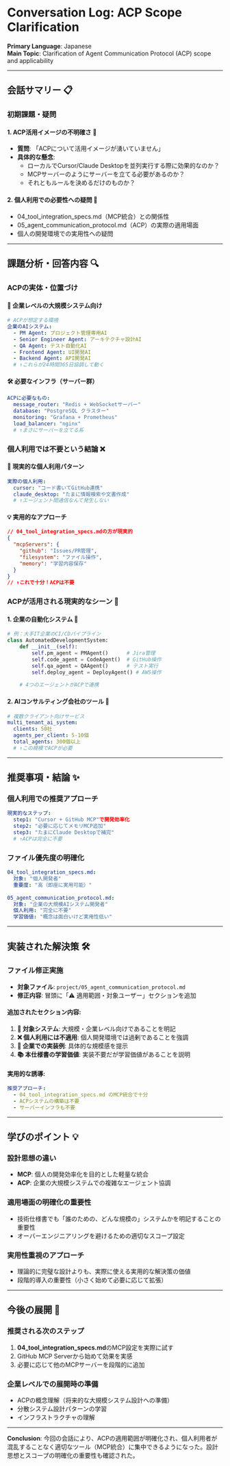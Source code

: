 # Conversation Log: ACP Scope Clarification

**Primary Language**: Japanese  
**Main Topic**: Clarification of Agent Communication Protocol (ACP) scope and applicability

---

## 会話サマリー 📋

### **初期課題・疑問**

#### 1. **ACP活用イメージの不明確さ** 🤔
- **質問**: 「ACPについて活用イメージが湧いていません」
- **具体的な懸念**:
  - ローカルでCursor/Claude Desktopを並列実行する際に効果的なのか？
  - MCPサーバーのようにサーバーを立てる必要があるのか？
  - それともルールを決めるだけのものか？

#### 2. **個人利用での必要性への疑問** 💭
- 04_tool_integration_specs.md（MCP統合）との関係性
- 05_agent_communication_protocol.md（ACP）の実際の適用場面
- 個人の開発環境での実用性への疑問

---

## 課題分析・回答内容 🔍

### **ACPの実体・位置づけ**

#### **🏢 企業レベルの大規模システム向け**
```yaml
# ACPが想定する環境
企業のAIシステム:
  - PM Agent: プロジェクト管理専用AI
  - Senior Engineer Agent: アーキテクチャ設計AI  
  - QA Agent: テスト自動化AI
  - Frontend Agent: UI開発AI
  - Backend Agent: API開発AI
  # ↑これらが24時間365日協調して動く
```

#### **🛠️ 必要なインフラ（サーバー群）**
```yaml
ACPに必要なもの:
  message_router: "Redis + WebSocketサーバー"  
  database: "PostgreSQL クラスター"
  monitoring: "Grafana + Prometheus"
  load_balancer: "nginx"
  # ↑まさにサーバーを立てる系
```

### **個人利用では不要という結論** ❌

#### **👤 現実的な個人利用パターン**
```yaml
実際の個人利用:
  cursor: "コード書いてGitHub連携"
  claude_desktop: "たまに情報検索や文書作成"
  # ↑エージェント間通信なんて発生しない
```

#### **💡 実用的なアプローチ**
```json
// 04_tool_integration_specs.mdの方が現実的
{
  "mcpServers": {
    "github": "Issues/PR管理",
    "filesystem": "ファイル操作", 
    "memory": "学習内容保存"
  }
}
// ↑これで十分！ACPは不要
```

### **ACPが活用される現実的なシーン** 🎯

#### **1. 企業の自動化システム** 🏢
```python
# 例：大手IT企業のCI/CDパイプライン
class AutomatedDevelopmentSystem:
    def __init__(self):
        self.pm_agent = PMAgent()      # Jira管理
        self.code_agent = CodeAgent()  # GitHub操作  
        self.qa_agent = QAAgent()      # テスト実行
        self.deploy_agent = DeployAgent() # AWS操作
    
    # 4つのエージェントがACPで連携
```

#### **2. AIコンサルティング会社のツール** 💼
```yaml
# 複数クライアント向けサービス
multi_tenant_ai_system:
  clients: 50社
  agents_per_client: 5-10個
  total_agents: 300個以上
  # ↑この規模でACPが必要
```

---

## 推奨事項・結論 ✨

### **個人利用での推奨アプローチ**
```yaml
現実的なステップ:
  step1: "Cursor + GitHub MCP"で開発効率化
  step2: "必要に応じてメモリMCP追加"  
  step3: "たまにClaude Desktopで補完"
  # ↑ACPは完全に不要
```

### **ファイル優先度の明確化**
```yaml
04_tool_integration_specs.md:
  対象: "個人開発者"
  重要度: "高（即座に実用可能）"
  
05_agent_communication_protocol.md:
  対象: "企業の大規模AIシステム開発者"
  個人利用: "完全に不要"
  学習価値: "概念は面白いけど実用性低い"
```

---

## 実装された解決策 🛠️

### **ファイル修正実施**
- **対象ファイル**: `project/05_agent_communication_protocol.md`
- **修正内容**: 冒頭に「⚠️ 適用範囲・対象ユーザー」セクションを追加

#### **追加されたセクション内容**:
1. **🎯 対象システム**: 大規模・企業レベル向けであることを明記
2. **❌ 個人利用には不適用**: 個人開発環境では過剰であることを強調
3. **🏢 企業での実装例**: 具体的な規模感を提示
4. **📚 本仕様書の学習価値**: 実装不要だが学習価値があることを説明

#### **実用的な誘導**:
```yaml
推奨アプローチ:
  - 04_tool_integration_specs.md のMCP統合で十分
  - ACPシステムの構築は不要  
  - サーバーインフラも不要
```

---

## 学びのポイント 💡

### **設計思想の違い**
- **MCP**: 個人の開発効率化を目的とした軽量な統合
- **ACP**: 企業の大規模システムでの複雑なエージェント協調

### **適用場面の明確化の重要性**
- 技術仕様書でも「誰のための、どんな規模の」システムかを明記することの重要性
- オーバーエンジニアリングを避けるための適切なスコープ設定

### **実用性重視のアプローチ**
- 理論的に完璧な設計よりも、実際に使える実用的な解決策の価値
- 段階的導入の重要性（小さく始めて必要に応じて拡張）

---

## 今後の展開 🚀

### **推奨される次のステップ**
1. **04_tool_integration_specs.md**のMCP設定を実際に試す
2. GitHub MCP Serverから始めて効果を実感
3. 必要に応じて他のMCPサーバーを段階的に追加

### **企業レベルでの展開時の準備**
- ACPの概念理解（将来的な大規模システム設計への準備）
- 分散システム設計パターンの学習
- インフラストラクチャの理解

---

**Conclusion**: 今回の会話により、ACPの適用範囲が明確化され、個人利用者が混乱することなく適切なツール（MCP統合）に集中できるようになった。設計思想とスコープの明確化の重要性も確認された。 